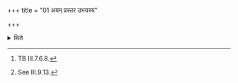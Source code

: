 +++
title = "01 अयम् प्रस्तर उभयस्य"

+++

<details><summary>थिते</summary>

1. With ayaṁ prastara ubhayasya dhartā...[^1] (the sacrificer) addresses the Prastara being placed.[^2]   

[^1]: TB III.7.6.8.  

[^2]: See III.9.13.
</details>

